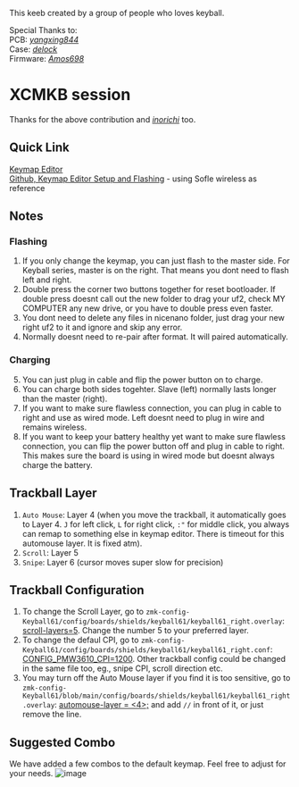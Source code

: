 This keeb created by a group of people who loves keyball.

Special Thanks to: <br>
PCB: *[yangxing844](https://github.com/yangxing844)* <br>
Case: *[delock](https://github.com/delock)* <br>
Firmware: *[Amos698](https://github.com/Amos698)* <br>

# XCMKB session
Thanks for the above contribution and *[inorichi](https://github.com/inorichi/zmk-pmw3610-driver)* too.

## Quick Link
[Keymap Editor](https://nickcoutsos.github.io/keymap-editor/) <br>
[Github, Keymap Editor Setup and Flashing](https://github.com/superxc3/zmk_config_sofle#steps) - using Sofle wireless as reference<br>

## Notes
### Flashing
1. If you only change the keymap, you can just flash to the master side. For Keyball series, master is on the right. That means you dont need to flash left and right.
2. Double press the corner two buttons together for reset bootloader. If double press doesnt call out the new folder to drag your uf2, check MY COMPUTER any new drive, or you have to double press even faster.
3. You dont need to delete any files in nicenano folder, just drag your new right uf2 to it and ignore and skip any error.
4. Normally doesnt need to re-pair after format. It will paired automatically.
   
### Charging
5. You can just plug in cable and flip the power button on to charge.
6. You can charge both sides togehter. Slave (left) normally lasts longer than the master (right).
7. If you want to make sure flawless connection, you can plug in cable to right and use as wired mode. Left doesnt need to plug in wire and remains wireless.
8. If you want to keep your battery healthy yet want to make sure flawless connection, you can flip the power button off and plug in cable to right. This makes sure the board is using in wired mode but doesnt always charge the battery.

 
## Trackball Layer
1. `Auto Mouse`: Layer 4 (when you move the trackball, it automatically goes to Layer 4. `J` for left click, `L` for right click, `:"` for middle click, you always can remap to something else in keymap editor. There is timeout for this automouse layer. It is fixed atm).
2. `Scroll`: Layer 5
3. `Snipe`: Layer 6 (cursor moves super slow for precision)

## Trackball Configuration
1. To change the Scroll Layer, go to `zmk-config-Keyball61/config/boards/shields/keyball61/keyball61_right.overlay`: [scroll-layers=5](https://github.com/superxc3/zmk-config-Keyball61/blob/e7d3e26597f22324cf7e9b96c2aa8b27465a058a/config/boards/shields/keyball61/keyball61_right.overlay#L65). Change the number 5 to your preferred layer.
2. To change the defaul CPI, go to `zmk-config-Keyball61/config/boards/shields/keyball61/keyball61_right.conf`: [CONFIG_PMW3610_CPI=1200](https://github.com/superxc3/zmk-config-Keyball61/blob/e7d3e26597f22324cf7e9b96c2aa8b27465a058a/config/boards/shields/keyball61/keyball61_right.conf#L7C1-L7C24). Other trackball config could be changed in the same file too, eg., snipe CPI, scroll direction etc.
3. You may turn off the Auto Mouse layer if you find it is too sensitive, go to `zmk-config-Keyball61/blob/main/config/boards/shields/keyball61/keyball61_right.overlay`: [automouse-layer = <4>;](https://github.com/superxc3/zmk-config-Keyball61/blob/8d984340d95cbd6761786201249db9447692efab/config/boards/shields/keyball61/keyball61_right.overlay#L67) and add `//` in front of it, or just remove the line. 

## Suggested Combo
We have added a few combos to the default keymap. Feel free to adjust for your needs. 
![image](https://github.com/user-attachments/assets/2f52d4c5-2b0d-4f64-8d32-78c93e9ae271)




